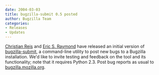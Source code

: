 ```yaml
---
date: 2004-03-03
title: bugzilla-submit 0.5 posted
author: Bugzilla Team
categories:
- Releases
- Updates
---
```


[Christian Reis](http://www.async.com.br/~kiko/) and [Eric S. Raymond](http://www.catb.org/~esr/) have released an initial version of [bugzilla-submit](/download/#utils), a command-line utility to post new bugs to a Bugzilla installation. We'd like to invite testing and feedback on the tool and its functionality; note that it requires Python 2.3\. Post bug reports as usual to [bugzilla.mozilla.org](https://bugzilla.mozilla.org/).

